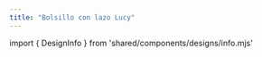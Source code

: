 ```yaml
---
title: "Bolsillo con lazo Lucy"
---
```


import { DesignInfo } from 'shared/components/designs/info.mjs'

<DesignInfo design='lucy' docs />

